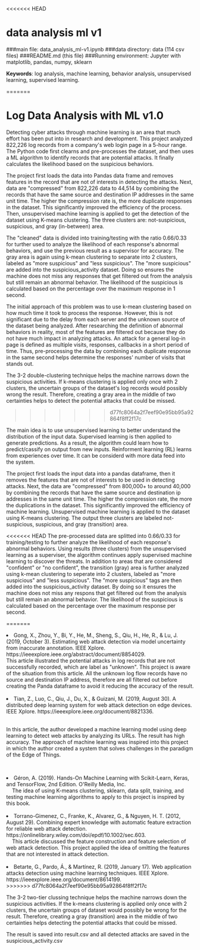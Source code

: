 <<<<<<< HEAD
# data analysis ml v1

###main file: data_analysis_ml-v1.ipynb
###data directory: data (114 csv files)
###README.md (this file)
###Running environment: Jupyter with matplotlib, pandas, numpy, sklearn


<b>Keywords</b>: log analysis, machine learning, behavior analysis, unsupervised learning, supervised learning.

=======
# Log Data Analysis with ML v1.0
Detecting cyber attacks through machine learning is an area that much effort has been put into in research and development. This project analyzed 822,226 log records from a  company's web login page in a 5-hour range. The Python code first clearns and pre-processes the dataset, and then uses a ML algorithm to identify records that are potential attacks. It finally calculates the likelihood based on the suspicious behaviors. 

The project first loads the data into Pandas data frame and removes features in the record that are not of interests in detecting the attacks. Next, data are "compressed" from 822,226 data to 44,514 by combining the records that have the same source and destination IP addresses in the same unit time. The higher the compression rate is, the more duplicate responses in the dataset. This significantly improved the efficiency of the process. Then, unsupervised machine learning is applied to get the detection of the dataset using K-means clustering. The three clusters are: not-suspicious, suspicious, and gray (in-between) area. 

The "cleaned" data is divided into training/testing with the ratio 0.66/0.33 for turther used to analyze the likelihood of each response's abnormal behaviors, and use the previous result as a supervisor for accuracy. The gray area is again using k-mean clustering to separate into 2 clusters, labeled as "more suspicious" and "less suspicious". The "more suspicious" are added into the suspicious_activity dataset. Doing so ensures the machine does not miss any responses that get filtered out from the analysis but still remain an abnormal behavior. The likelihood of the suspicious is calculated based on the percentage over the maximum response in 1 second.

The initial approach of this problem was to use k-mean clustering based on how much time it took to process the response. However, this is not significant due to the delay from each server and the unknown source of the dataset being analyzed. After researching the definition of abnormal behaviors in reality, most of the features are filtered out because they do not have much impact in analyzing attacks. An attack for a general log-in page is defined as multiple visits, responses, callbacks in a short period of time. Thus, pre-processing the data by combining each duplicate response in the same second helps determine the responses' number of visits that stands out.

The 3-2 double-clustering technique helps the machine narrows down the suspicious activities. If k-means clustering is applied only once with 2 clusters, the uncertain groups of the dataset's log records would possibly wrong the result. Therefore, creating a gray area in the middle of two certainties helps to detect the potential attacks that could be missed.
>>>>>>> d77fc8064a2f7eef90e95bb95a92864f8ff2f17c

The main idea is to use unsupervised learning to better understand the distribution of the input data. Supervised learning is then applied to generate predictions. As a result, the algorithm could learn how to predict/cassify on output from new inputs. Reinforment learning (RL) learns from experiences over time. It can be considerd with more data feed into the system. 

The project first loads the input data into a pandas dataframe, then it removes the features that are not of interests to be used in detecting attacks. Next, the data are "compressed" from 800,000+ to around 40,000 by combining the records that have the same source and destination ip addresses in the same unit time. The higher the compression rate, the more the duplications in the dataset. This significantly improved the efficiency of machine learning. Unsupervised machine learning is applied to the dataset using K-means clustering. The output three clusters are labeled not-suspicious, suspicious, and gray (transition) area. 

<<<<<<< HEAD
The pre-processed data are splitted into 0.66/0.33 for training/testing to further analyze the likelihood of each response's abnormal behaviors. Using results (three clusters) from the unsupervised learning as a superviser, the algorithm continues apply supervised machine learning to discover the threats. In addition to areas that are considered "confident" or "no confident", the transition (gray) area is further analyzed using k-mean clustering to seperate into 2 clusters, labeled as "more suspicious" and "less suspicious". The "more suspicious" tags are then added into the suspicious_activity dataset. By doing so it ensures the machine does not miss any respons that get filtered out from the analysis but still remain an abnormal behavior. The likelihood of the suspicious is calculated based on the percentage over the maximum response per second.

=======
<li>Gong, X., Zhou, Y., Bi, Y., He, M., Sheng, S., Qiu, H., He, R., & Lu, J. (2019, October 3). Estimating web attack detection via model uncertainty from inaccurate annotation. IEEE Xplore. https://ieeexplore.ieee.org/abstract/document/8854029. 
    
<br>This article illustrated the potential attacks in log records that are not successfully recorded, which are label as "unknown". This project is aware of the situation from this article. All the unknown log flow records have no source and destination IP address, therefore are all filtered out before creating the Panda dataframe to avoid it reducing the accuracy of the result.</li><br>
<li>Tian, Z., Luo, C., Qiu, J., Du, X., & Guizani, M. (2019, August 30). A distributed deep learning system for web attack detection on edge devices. IEEE Xplore. https://ieeexplore.ieee.org/document/8821336. 

<br>In this article, the author developed a machine learning model using deep learning to detect web attacks by analyzing its URLs. The result has high accuracy. The approach of machine learning was inspired into this project in which the author created a system that solves challenges in the paradigm of the Edge of Things.</li><br>
<li>Géron, A. (2019). Hands-On Machine Learning with Scikit-Learn, Keras, and TensorFlow, 2nd Edition. O'Reilly Media, Inc.
<br>
    
The idea of using K-means clustering, sklearn, data split, training, and testing machine learning algorithms to apply to this project is inspired by this book. </li><br>
<li>Torrano-Gimenez, C., Franke, K., Alvarez, G., & Nguyen, H. T. (2012, August 29). Combining expert knowledge with automatic feature extraction for reliable web attack detection. https://onlinelibrary.wiley.com/doi/epdf/10.1002/sec.603. 
<br>
    
This article discussed the feature construction and feature selection of web attack detection. This project applied the idea of omitting the features that are not interested in attack detection. </li><br>
<li>Betarte, G., Pardo, Á., &amp; Martínez, R. (2019, January 17). Web application attacks detection using machine learning techniques. IEEE Xplore. https://ieeexplore.ieee.org/document/8614199. 
<br>
>>>>>>> d77fc8064a2f7eef90e95bb95a92864f8ff2f17c

The 3-2 two-tier clussing technique helps the machine narrows down the suspicious activities. If the k-means clustering is applied only once with 2 clusters, the uncertain groups of dataset would possibly be wrong for the result. Therefore, creating a gray (transition) area in the middle of two certainties helps detecting the potential attacks that could be missed.

The result is saved into result.csv and all detected attacks are saved in the suspicious_activity.csv
